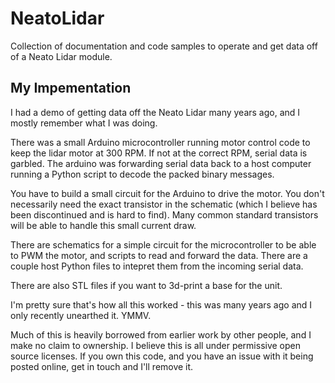# NeatoLidar
Collection of documentation and code samples to operate and get data off of a Neato Lidar module.

## My Impementation

I had a demo of getting data off the Neato Lidar many years ago, and I mostly remember what I was doing.

There was a small Arduino microcontroller running motor control code to keep the lidar motor at 300 RPM.  If not at the correct RPM, serial data is garbled.  The arduino was forwarding serial data back to a host computer running a Python script to decode the packed binary messages.

You have to build a small circuit for the Arduino to drive the motor.  You don't necessarily need the exact transistor in the schematic (which I believe has been discontinued and is hard to find).  Many common standard transistors will be able to handle this small current draw.

There are schematics for a simple circuit for the microcontroller to be able to PWM the motor, and scripts to read and forward the data.  There are a couple host Python files to intepret them from the incoming serial data.

There are also STL files if you want to 3d-print a base for the unit.

I'm pretty sure that's how all this worked - this was many years ago and I only recently unearthed it.  YMMV.

Much of this is heavily borrowed from earlier work by other people, and I make no claim to ownership.  I believe this is all under permissive open source licenses.  If you own this code, and you have an issue with it being posted online, get in touch and I'll remove it.